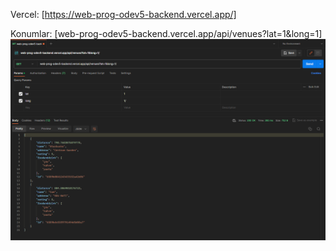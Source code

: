Vercel: [https://web-prog-odev5-backend.vercel.app/]

Konumlar:
[web-prog-odev5-backend.vercel.app/api/venues?lat=1&long=1]
![Konum](./latLong.png "konum")
